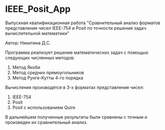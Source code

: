 # IEEE_Posit_App
Выпускная квалификационная работа "Сравнительный анализ форматов представления чисел IEEE-754 и Posit по точности решения задач вычислительной математики"

Автор: Никитина Д.С.


Программа реализует решение математических задач с помощью следующих численных  методов:
1. Метод Якоби
2. Метод средних прямоугольников
3. Метод Рунге-Кутты 4-го порядка

Вычисления производятся в 3-х форматах представления чисел:
1. IEEE-754
2. Posit
3. Posit с использованием Quire

В дальнейшем полученные результаты были сравнены с точным и произведен их сравнительный анализ.
